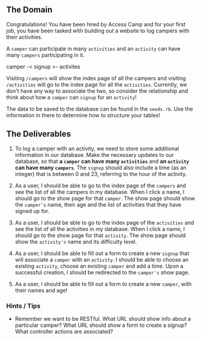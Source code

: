## The Domain
Congratulations! You have been hired by Access Camp and for your first job, you have been tasked with building out a website to log campers with their activities.

A `camper` can participate in many `activities` and an `activity` can have many `campers` participating in it.

camper -< signup >- activites

Visiting `/campers` will show the index page of all the campers and visiting `/activities` will go to the index page for all the `activities`.
Currently, we don't have any way to associate the two, so consider the relationship and think about how a `camper` can `signup` for an `activity`!

The data to be saved to the database can be found in the `seeds.rb`. Use the information in there to determine how to structure your tables!

## The Deliverables

1. To log a camper with an activity, we need to store some additional information in our database. Make the necessary updates to our database, so that **a `camper` can have many `activities`** and **an `activity` can have many `campers`**. The `signup` should also include a time (as an integer) that is between 0 and 23, referring to the hour of the activity.

2. As a user, I should be able to go to the index page of the `campers` and see the list of all the campers in my database. When I click a name, I should go to the show page for that `camper`. The show page should show the `camper's` name, their age and the list of activities that they have signed up for.

3. As a user, I should be able to go to the index page of the `activities` and see the list of all the activities in my database. When I click a name, I should go to the show page for that `activity`. The show page should show the `activity's` name and its difficulty level.

4. As a user, I should be able to fill out a form to create a new `signup` that will associate a `camper` with an `activity`. I should be able to choose an existing `activity`, choose an existing `camper` and add a time. Upon a successful creation, I should be redirected to the `camper's` show page.

5. As a user, I should be able to fill out a form to create a new `camper`, with their names and age!

### Hints / Tips

+ Remember we want to be RESTful. What URL should show info about a particular camper? What URL should show a form to create a signup? What controller actions are associated?  
